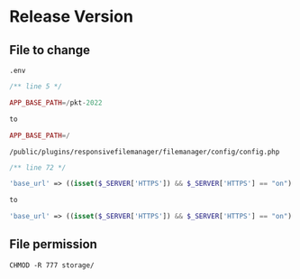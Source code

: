 # Release Version

## File to change

`.env`
```php
/** line 5 */

APP_BASE_PATH=/pkt-2022

to

APP_BASE_PATH=/
```



`/public/plugins/responsivefilemanager/filemanager/config/config.php`

```php
/** line 72 */

'base_url' => ((isset($_SERVER['HTTPS']) && $_SERVER['HTTPS'] == "on") ? "https" : "http"). "://". @$_SERVER['HTTP_HOST']. "/pkt-2022",

to

'base_url' => ((isset($_SERVER['HTTPS']) && $_SERVER['HTTPS'] == "on") ? "https" : "http"). "://". @$_SERVER['HTTP_HOST']. "/",
```

## File permission

`CHMOD -R 777 storage/`
